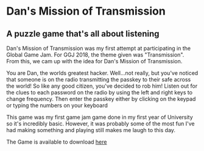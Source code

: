 # Dan's Mission of Transmission

## A puzzle game that's all about listening

Dan's Mission of Transmission was ​my first attempt at participating in the Global Game Jam. For GGJ 2018, the theme given was "Transmission". From this, we cam up with the idea for Dan's Mission of Transmission.

You are Dan, the worlds greatest hacker. Well...not really, but you've noticed that someone is on the radio transmitting the passkey to their safe across the world! So like any good citizen, you've decided to rob him! Listen out for the clues to each password on the radio by using the left and right keys to change frequency. Then enter the passkey either by clicking on the keypad or typing the numbers on your keyboard

This game was my first game jam game done in my first year of University so it's incredibly basic. However, it was probably some of the most fun I've had making something and playing still makes me laugh to this day.

The Game is available to download [here](https://drive.google.com/file/d/1LLZj-RUwriMNRCYCyXHQzyVxtRyQOBBv/view?usp=sharing)
